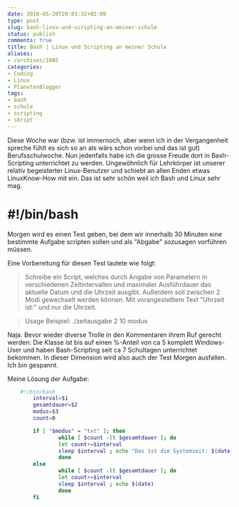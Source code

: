 ```yaml
---
date: 2010-05-20T20:03:32+02:00
type: post
slug: bash-linux-und-scripting-an-meiner-schule
status: publish
comments: true
title: Bash | Linux und Scripting an meiner Schule
aliases:
- /archives/1005
categories:
- Coding
- Linux
- PlanetenBlogger
tags:
- bash
- schule
- scripting
- skript
---
```


Diese Woche war (bzw. ist immernoch, aber wenn ich in der Vergangenheit spreche fühlt es sich so an als wärs schon vorbei und das ist gut) Berufsschulwoche. Nun jedenfalls habe ich die grosse Freude dort in Bash-Scripting unterrichtet zu werden. Ungewöhnlich für Lehrkörper ist unserer relativ begeisterter Linux-Benutzer und schiebt an allen Enden etwas LinuxKnow-How mit ein. Das ist sehr schön weil ich Bash und Linux sehr mag.




# ****#!/bin/bash****


Morgen wird es einen Test geben, bei dem wir innerhalb 30 Minuten eine bestimmte Aufgabe scripten sollen und als "Abgabe" sozusagen vorführen müssen.

Eine Vorbereitung für diesen Test lautete wie folgt:


> Schreibe ein Script, welches durch Angabe von Parametern in verschiedenen Zeitintervallen und maximaler Ausführdauer das aktuelle Datum und die Uhrzeit ausgibt. Außerdem soll zwischen 2 Modi gewechselt werden können. Mit vorangestelltem Text "Uhrzeit ist:" und nur die Uhrzeit.




> Usage Beispiel:
> ./zeitausgabe 2 10 modus


Naja. Bevor wieder diverse Trolle in den Kommentaren ihrem Ruf gerecht werden: Die Klasse ist bis auf einen %-Anteil von ca 5 komplett Windows-User und haben Bash-Scripting seit ca 7 Schultagen unterrichtet bekommen. In dieser Dimension wird also auch der Test Morgen ausfallen. Ich bin gespannt.

Meine Lösung der Aufgabe:

``` bash
    #!/bin/bash
        interval=$1
        gesamtdauer=$2
        modus=$3
        count=0

        if [ "$modus" = "txt" ]; then
                while [ $count -lt $gesamtdauer ]; do
                let count+=$interval
                sleep $interval ; echo "Das ist die Systemzeit: $(date)"
                done
        else
                while [ $count -lt $gesamtdauer ]; do
                let count+=$interval
                sleep $interval ; echo $(date)
                done
        fi
```
